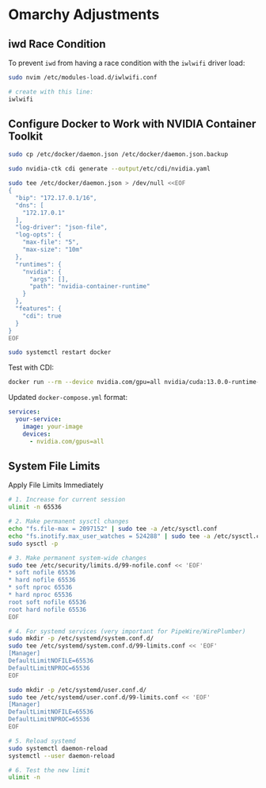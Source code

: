 # Omarchy Adjustments

## iwd Race Condition

To prevent `iwd` from having a race condition with the `iwlwifi` driver load:

```sh
sudo nvim /etc/modules-load.d/iwlwifi.conf

# create with this line:
iwlwifi
```

## Configure Docker to Work with NVIDIA Container Toolkit

```sh
sudo cp /etc/docker/daemon.json /etc/docker/daemon.json.backup

sudo nvidia-ctk cdi generate --output/etc/cdi/nvidia.yaml

sudo tee /etc/docker/daemon.json > /dev/null <<EOF
{
  "bip": "172.17.0.1/16",
  "dns": [
    "172.17.0.1"
  ],
  "log-driver": "json-file",
  "log-opts": {
    "max-file": "5",
    "max-size": "10m"
  },
  "runtimes": {
    "nvidia": {
      "args": [],
      "path": "nvidia-container-runtime"
    }
  },
  "features": {
    "cdi": true
  }
}
EOF

sudo systemctl restart docker
```

Test with CDI:

```sh
docker run --rm --device nvidia.com/gpu=all nvidia/cuda:13.0.0-runtime-ubuntu22.04 nvidia-smi
```

Updated `docker-compose.yml` format:

```yml
services:
  your-service:
    image: your-image
    devices:
      - nvidia.com/gpus=all
```

## System File Limits

Apply File Limits Immediately

```sh
# 1. Increase for current session
ulimit -n 65536

# 2. Make permanent sysctl changes
echo "fs.file-max = 2097152" | sudo tee -a /etc/sysctl.conf
echo "fs.inotify.max_user_watches = 524288" | sudo tee -a /etc/sysctl.conf
sudo sysctl -p

# 3. Make permanent system-wide changes
sudo tee /etc/security/limits.d/99-nofile.conf << 'EOF'
* soft nofile 65536
* hard nofile 65536
* soft nproc 65536
* hard nproc 65536
root soft nofile 65536
root hard nofile 65536
EOF

# 4. For systemd services (very important for PipeWire/WirePlumber)
sudo mkdir -p /etc/systemd/system.conf.d/
sudo tee /etc/systemd/system.conf.d/99-limits.conf << 'EOF'
[Manager]
DefaultLimitNOFILE=65536
DefaultLimitNPROC=65536
EOF

sudo mkdir -p /etc/systemd/user.conf.d/
sudo tee /etc/systemd/user.conf.d/99-limits.conf << 'EOF'
[Manager]
DefaultLimitNOFILE=65536
DefaultLimitNPROC=65536
EOF

# 5. Reload systemd
sudo systemctl daemon-reload
systemctl --user daemon-reload

# 6. Test the new limit
ulimit -n
```



